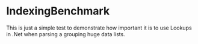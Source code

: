 # IndexingBenchmark

This is just a simple test to demonstrate how important it is to use Lookups in .Net when parsing a grouping huge data lists.
